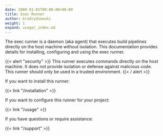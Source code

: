 ```yaml
---
date: 2000-01-01T00:00:00+00:00
title: Exec Runner
author: bradrydzewski
weight: 1
expand: usage/_index.md
---
```


The exec runner is a daemon (aka agent) that executes build pipelines directly on the host machine without isolation. This documentation provides details for installing, configuring and using the exec runner.

{{< alert "security" >}}
This runner executes commands directly on the host machine. It does not provide isolation or defense against malicious code. This runner should only be used in a trusted environment.
{{< / alert >}}

If you want to install this runner:

{{< link "/installation" >}}

If you want to configure this runner for your project:

{{< link "/usage" >}}

If you have questions or require assistance:

{{< link "/support" >}}